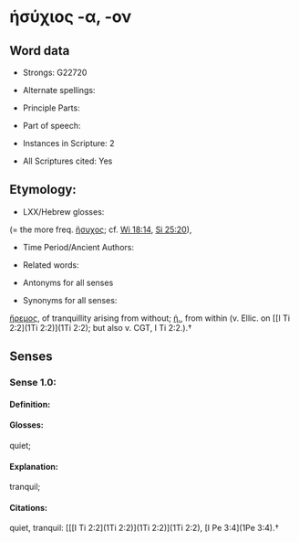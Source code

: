 # ἡσύχιος -α, -ον

<!-- Status: S2=NeedsEdits -->
<!-- Lexica used for edits:   -->

## Word data

* Strongs: G22720

* Alternate spellings:



* Principle Parts: 


* Part of speech: 


* Instances in Scripture: 2

* All Scriptures cited: Yes

## Etymology: 


* LXX/Hebrew glosses: 

(= the more freq. [ἥσυχος](); cf. [Wi 18:14](Wis.18.14), [Si 25:20](Sir.25.20)),

* Time Period/Ancient Authors: 


* Related words: 

* Antonyms for all senses

* Synonyms for all senses: 

 [ἤρεμος](../G22630/01.md), of tranquillity arising from without; [ἡ.](), from within (v. Ellic. on [[I Ti 2:2](1Ti 2:2)](1Ti 2:2); but also v. CGT, I Ti 2:2.).†

## Senses 


### Sense  1.0: 

#### Definition: 

#### Glosses: 

quiet; 

#### Explanation: 

tranquil; 

#### Citations: 

quiet, tranquil: [[[I Ti 2:2](1Ti 2:2)](1Ti 2:2)](1Ti 2:2), [I Pe 3:4](1Pe 3:4).†
